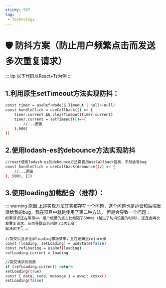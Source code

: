 ```yaml
---
sticky: 997
tag:
 - Technology
---
```


# 🛡️ 防抖方案（防止用户频繁点击而发送多次重复请求）

::: tip
以下代码以React+Ts为例
:::

## 1.利用原生setTimeout方法实现防抖：
```sh
const timer = useRef<NodeJS.Timeout | null>(null)
const handleClick = useCallback(() => {
    timer.current && clearTimeout(timer.current)
    timer.current = setTimeout(()=>{
        //...逻辑
    },500)
})
```

## 2.使用lodash-es的debounce方法实现防抖
```sh
//react使用lodash-es的debounce方法需要用useCallback包裹，不然会有bug
const handleClick = useCallback(debounce((v) => {
    //...逻辑
}, 500), [])
```

## 3.使用loading加载配合（推荐）：
::: warning 原因
上述实现方法其实都存在一个问题，这个问题也是运营和后端反馈给我的bug，我在项目中就是使用了第二种方法，
但是会导致一个问题：  
`如果请求还在等待中，用户缓慢的点击比如隔了600ms（越过了防抖设置的时间），还是会再次发重复请求，从而导致业务创建了3次公会`  
`解决如下👇`
:::
```sh
//提交后显示全屏loading蒙版效果，且在逻辑里return掉
const [loading, setLoading] = useState(false)
const refLoading = useRef(loading)
refLoading.current = loading

//提交请求的函数
if (refLoading.current) return
setLoading(true)
const { data, code, message } = await xxxxx()
setLoading(false)
```
